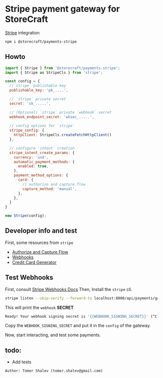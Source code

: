 # Stripe payment gateway for **StoreCraft**

[Stripe](https://docs.stripe.com/payments/place-a-hold-on-a-payment-method) integration


```bash
npm i @storecraft/payments-stripe
```

## Howto

```js
import { Stripe } from '@storecraft/payments-stripe';
import { Stripe as StripeCls } from 'stripe';

const config = {
  //`stripe` publishable key
  publishable_key: 'pk_....',

  // `stripe` private secret
  secret: 'sk_.....',

  // (Optional) `stripe` private `webhook` secret
  webhook_endpoint_secret: 'whsec_.....',
  
  // config options for `stripe`
  stripe_config: {
    httpClient: StripeCls.createFetchHttpClient()
  },

  // configure `intent` creation
  stripe_intent_create_params: {
    currency: 'usd', 
    automatic_payment_methods: {
      enabled: true,
    },
    payment_method_options: {
      card: {
        // authorize and capture flow
        capture_method: 'manual',
      },
    },
  }  
}

new Stripe(config);
```

## Developer info and test

First, some resources from `stripe`

- [Authorize and Capture Flow](https://docs.stripe.com/payments/place-a-hold-on-a-payment-method)
- [Webhooks](https://docs.stripe.com/webhooks)
- [Credit Card Generator](https://developer.paypal.com/tools/sandbox/card-testing/#link-creditcardgenerator)

## Test Webhooks
First, consult [Stripe Webhooks Docs](https://docs.stripe.com/webhooks)
Then, Install the `stripe` cli.

```bash
stripe listen --skip-verify --forward-to localhost:8000/api/payments/gateways/stripe/webhook
```

This will print the `webhook` **SECRET**

```bash
Ready! Your webhook signing secret is '{{WEBHOOK_SIGNING_SECRET}}' (^C to quit)
```

Copy the `WEBHOOK_SIGNING_SECRET` and put it in the `config` of the gateway.

Now, start interacting, and test some payments.


## todo:
- Add tests


```text
Author: Tomer Shalev (tomer.shalev@gmail.com)
```